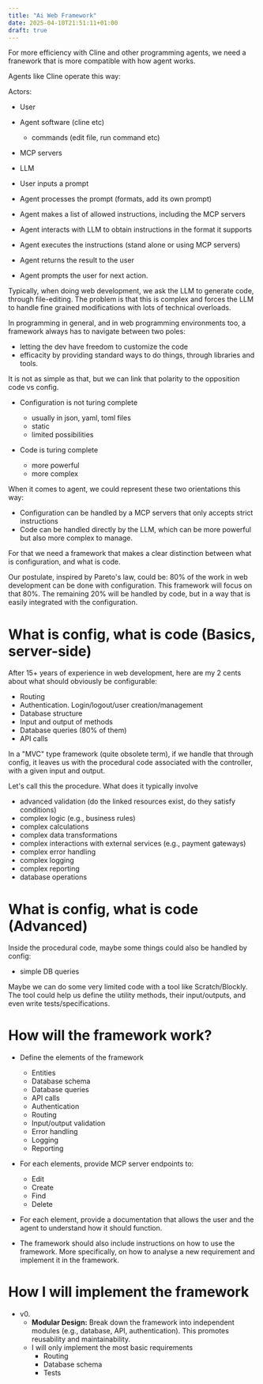 ```yaml
---
title: "Ai Web Framework"
date: 2025-04-10T21:51:11+01:00
draft: true
---
```


For more efficiency with Cline and other programming agents, we need a franework that is more compatible with how agent works.

Agents like Cline operate this way:

Actors:
- User
- Agent software (cline etc)
    - commands (edit file, run command etc)
- MCP servers
- LLM


- User inputs a prompt
- Agent processes the prompt (formats, add its own prompt)
- Agent makes a list of allowed instructions, including the MCP servers
- Agent interacts with LLM to obtain instructions in the format it supports
- Agent executes the instructions (stand alone or using MCP servers)
- Agent returns the result to the user
- Agent prompts the user for next action.

Typically, when doing web development, we ask the LLM to generate code, through file-editing. The problem is that this is complex and forces the LLM to handle fine grained modifications with lots of technical overloads.

In programming in general, and in web programming environments too, a framework always has to navigate between two poles:
- letting the dev have freedom to customize the code
- efficacity by providing standard ways to do things, through libraries and tools.

It is not as simple as that, but we can link that polarity to the opposition code vs config.
- Configuration is not turing complete
    - usually in json, yaml, toml files 
    - static
    - limited possibilities

- Code is turing complete
    - more powerful
    - more complex

When it comes to agent, we could represent these two orientations this way:
- Configuration can be handled by a MCP servers that only accepts strict instructions
- Code can be handled directly by the LLM, which can be more powerful but also more complex to manage.

For that we need a framework that makes a clear distinction between what is configuration, and what is code.

Our postulate, inspired by Pareto's law, could be: 80% of the work in web development can be done with configuration.  This framework will focus on that 80%.  The remaining 20% will be handled by code, but in a way that is easily integrated with the configuration.

# What is config, what is code (Basics, server-side)

After 15+ years of experience in web development, here are my 2 cents about what should obviously be configurable:
- Routing
- Authentication. Login/logout/user creation/management
- Database structure
- Input and output of methods
- Database queries (80% of them)
- API calls

In a "MVC" type framework (quite obsolete term), if we handle that through config, it leaves us with the procedural code associated with the controller, with a given input and output.

Let's call this the procedure. What does it typically involve
- advanced validation (do the linked resources exist, do they satisfy conditions)
- complex logic (e.g., business rules)
- complex calculations
- complex data transformations
- complex interactions with external services (e.g., payment gateways)
- complex error handling
- complex logging
- complex reporting
- database operations

# What is config, what is code (Advanced)

Inside the procedural code, maybe some things could also be handled by config:

- simple DB queries

Maybe we can do some very limited code with a tool like Scratch/Blockly. The tool could help us define the utility methods, their input/outputs, and even write tests/specifications.

# How will the framework work?

- Define the elements of the framework
    - Entities
    - Database schema
    - Database queries
    - API calls
    - Authentication
    - Routing
    - Input/output validation
    - Error handling
    - Logging
    - Reporting

 - For each elements, provide MCP server endpoints to:
    - Edit
    - Create
    - Find
    - Delete

 - For each element, provide a documentation that allows the user and the agent to understand how it should function.

 - The framework should also include instructions on how to use the framework. More specifically, on how to analyse a new requirement and implement it in the framework.

 # How I will implement the framework

 - v0.
    - **Modular Design:** Break down the framework into independent modules (e.g., database, API, authentication). This promotes reusability and maintainability.
    - I will only implement the most basic requirements
        - Routing
        - Database schema
        - Tests